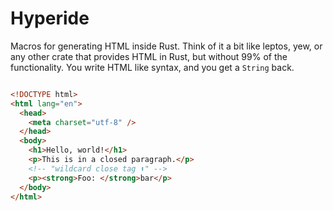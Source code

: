 # Hyperide

Macros for generating HTML inside Rust. Think of it a bit like leptos, yew, or any other crate that
provides HTML in Rust, but without 99% of the functionality. You write HTML like syntax, and you get
a `String` back.

```rust

```

```html
<!DOCTYPE html>
<html lang="en">
  <head>
    <meta charset="utf-8" />
  </head>
  <body>
    <h1>Hello, world!</h1>
    <p>This is in a closed paragraph.</p>
    <!-- "wildcard close tag ⬆️" -->
    <p><strong>Foo: </strong>bar</p>
  </body>
</html>
```
